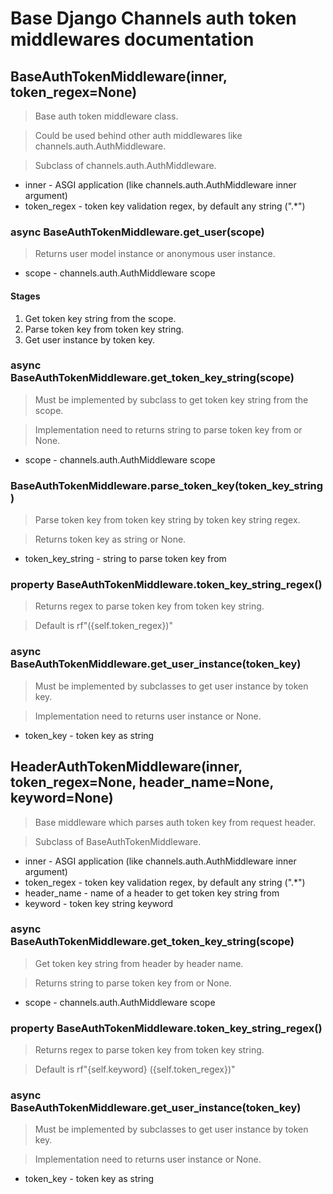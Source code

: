 # Base Django Channels auth token middlewares documentation


## BaseAuthTokenMiddleware(inner, token_regex=None)
> Base auth token middleware class.

> Could be used behind other auth middlewares like channels.auth.AuthMiddleware.

> Subclass of channels.auth.AuthMiddleware.

- inner - ASGI application (like channels.auth.AuthMiddleware inner argument)
- token_regex - token key validation regex, by default any string (".*")


### async BaseAuthTokenMiddleware.get_user(scope)
> Returns user model instance or anonymous user instance.

- scope - channels.auth.AuthMiddleware scope

#### Stages
1. Get token key string from the scope.
2. Parse token key from token key string.
3. Get user instance by token key.


### async BaseAuthTokenMiddleware.get_token_key_string(scope)
> Must be implemented by subclass to get token key string from the scope.

> Implementation need to returns string to parse token key from or None.

- scope - channels.auth.AuthMiddleware scope


### BaseAuthTokenMiddleware.parse_token_key(token_key_string)
> Parse token key from token key string by token key string regex.

> Returns token key as string or None.

- token_key_string - string to parse token key from


### property BaseAuthTokenMiddleware.token_key_string_regex()
> Returns regex to parse token key from token key string.

> Default is rf"({self.token_regex})"


### async BaseAuthTokenMiddleware.get_user_instance(token_key)
> Must be implemented by subclasses to get user instance by token key.

> Implementation need to returns user instance or None.

- token_key - token key as string


## HeaderAuthTokenMiddleware(inner, token_regex=None, header_name=None, keyword=None)
> Base middleware which parses auth token key from request header.

> Subclass of BaseAuthTokenMiddleware.

- inner - ASGI application (like channels.auth.AuthMiddleware inner argument)
- token_regex - token key validation regex, by default any string (".*")
- header_name - name of a header to get token key string from
- keyword - token key string keyword


### async BaseAuthTokenMiddleware.get_token_key_string(scope)
> Get token key string from header by header name.

> Returns string to parse token key from or None.

- scope - channels.auth.AuthMiddleware scope


### property BaseAuthTokenMiddleware.token_key_string_regex()
> Returns regex to parse token key from token key string.

> Default is rf"{self.keyword} ({self.token_regex})"


### async BaseAuthTokenMiddleware.get_user_instance(token_key)
> Must be implemented by subclasses to get user instance by token key.

> Implementation need to returns user instance or None.

- token_key - token key as string
